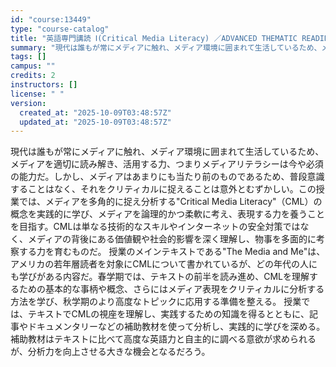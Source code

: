 ```yaml
---
id: "course:13449"
type: "course-catalog"
title: "英語専門講読 Ⅰ(Critical Media Literacy) ／ADVANCED THEMATIC READING Ⅰ"
summary: "現代は誰もが常にメディアに触れ、メディア環境に囲まれて生活しているため、メディアを適切に読み解き、活用する力、つまりメディアリテラシーは今や必須の能力だ。しかし、メディアはあまりにも当たり前のものであるため、普段意識することはなく、それをク…"
tags: []
campus: ""
credits: 2
instructors: []
license: " "
version:
  created_at: "2025-10-09T03:48:57Z"
  updated_at: "2025-10-09T03:48:57Z"
---
```


現代は誰もが常にメディアに触れ、メディア環境に囲まれて生活しているため、メディアを適切に読み解き、活用する力、つまりメディアリテラシーは今や必須の能力だ。しかし、メディアはあまりにも当たり前のものであるため、普段意識することはなく、それをクリティカルに捉えることは意外とむずかしい。この授業では、メディアを多角的に捉え分析する"Critical Media Literacy"（CML）の概念を実践的に学び、メディアを論理的かつ柔軟に考え、表現する力を養うことを目指す。CMLは単なる技術的なスキルやインターネットの安全対策ではなく、メディアの背後にある価値観や社会的影響を深く理解し、物事を多面的に考察する力を育むものだ。 授業のメインテキストである"The Media and Me"は、アメリカの若年層読者を対象にCMLについて書かれているが、どの年代の人にも学びがある内容だ。春学期では、テキストの前半を読み進め、CMLを理解するための基本的な事柄や概念、さらにはメディア表現をクリティカルに分析する方法を学び、秋学期のより高度なトピックに応用する準備を整える。 授業では、テキストでCMLの視座を理解し、実践するための知識を得るとともに、記事やドキュメンタリーなどの補助教材を使って分析し、実践的に学びを深める。補助教材はテキストに比べて高度な英語力と自主的に調べる意欲が求められるが、分析力を向上させる大きな機会となるだろう。
